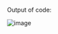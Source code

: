 Output of code:

![image](https://user-images.githubusercontent.com/116554878/220973558-d7e3fdeb-8768-47ea-b31e-ed438390c9f4.png)
